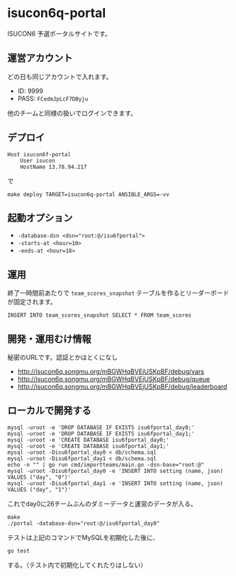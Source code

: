 # isucon6q-portal

ISUCON6 予選ポータルサイトです。

## 運営アカウント

どの日も同じアカウントで入れます。

- ID: 9999
- PASS: `FCedmJpLcF7DByju`

他のチームと同様の扱いでログインできます。

## デプロイ

~~~
Host isucon6f-portal
    User isucon
    HostName 13.78.94.217
~~~

で

    make deploy TARGET=isucon6q-portal ANSIBLE_ARGS=-vv

## 起動オプション

- `-database-dsn <dsn="root:@/isu6fportal">`
- `-starts-at <hour=10>`
- `-ends-at <hour=18>`

## 運用

終了一時間前あたりで `team_scores_snapshot` テーブルを作るとリーダーボードが固定されます。

    INSERT INTO team_scores_snapshot SELECT * FROM team_scores

## 開発・運用むけ情報

秘密のURLです。認証とかはとくになし

- http://isucon6q.songmu.org/mBGWHqBVEjUSKpBF/debug/vars
- http://isucon6q.songmu.org/mBGWHqBVEjUSKpBF/debug/queue
- http://isucon6q.songmu.org/mBGWHqBVEjUSKpBF/debug/leaderboard

## ローカルで開発する

```
mysql -uroot -e 'DROP DATABASE IF EXISTS isu6fportal_day0;'
mysql -uroot -e 'DROP DATABASE IF EXISTS isu6fportal_day1;'
mysql -uroot -e 'CREATE DATABASE isu6fportal_day0;'
mysql -uroot -e 'CREATE DATABASE isu6fportal_day1;'
mysql -uroot -Disu6fportal_day0 < db/schema.sql
mysql -uroot -Disu6fportal_day1 < db/schema.sql
echo -n "" | go run cmd/importteams/main.go -dsn-base="root:@"
mysql -uroot -Disu6fportal_day0 -e 'INSERT INTO setting (name, json) VALUES ("day", "0")'
mysql -uroot -Disu6fportal_day1 -e 'INSERT INTO setting (name, json) VALUES ("day", "1")'
```

これでday0に26チームぶんのダミーデータと運営のデータが入る。

```
make
./portal -database-dsn="root:@/isu6fportal_day0"
```

テストは上記のコマンドでMySQLを初期化した後に、

```
go test
```

する。（テスト内で初期化してくれたりはしない）
